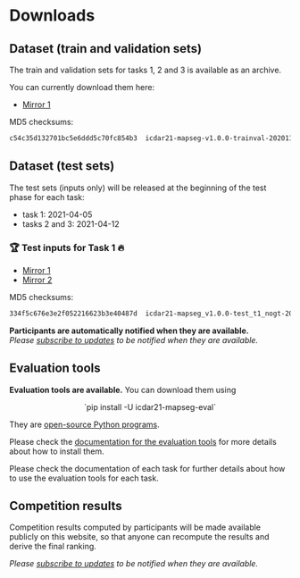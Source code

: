 # Downloads

## Dataset (train and validation sets)
The train and validation sets for tasks 1, 2 and 3 is available as an archive.

You can currently download them here:

- [Mirror 1](https://www.lrde.epita.fr/~jchazalo/SHARE/icdar21-mapseg-v1.0.0-trainval-20201114a.zip)

MD5 checksums:
```txt
c54c35d132701bc5e6ddd5c70fc854b3  icdar21-mapseg-v1.0.0-trainval-20201114a.zip
```

## Dataset (test sets)
The test sets (inputs only) will be released at the beginning of the test phase for each task:

- task 1: 2021-04-05
- tasks 2 and 3: 2021-04-12

### 🏆 Test inputs for Task 1 🔥
- [Mirror 1](https://www.lrde.epita.fr/~jchazalo/SHARE/icdar21-mapseg_v1.0.0-test_t1_nogt-20210403a.zip)
- [Mirror 2](https://drive.google.com/file/d/1Cq3z-c002og5piHKjg9iyaGKRLnKYSWw/view?usp=sharing)

MD5 checksums:
```txt
334f5c676e3e2f052216623b3e40487d  icdar21-mapseg_v1.0.0-test_t1_nogt-20210403a.zip
```


**Participants are automatically notified when they are available.**  
*Please [subscribe to updates](contact.md#subscribe-to-updates) to be notified when they are available.*

## Evaluation tools
**Evaluation tools are available.**  You can download them using  
<center>
`pip install -U icdar21-mapseg-eval`
</center>

They are [open-source Python programs](https://github.com/icdar21-mapseg/icdar21-mapseg-eval).

Please check the [documentation for the evaluation tools](https://github.com/icdar21-mapseg/icdar21-mapseg-eval/blob/main/README.md) for more details about how to install them.

Please check the documentation of each task for further details about how to use the evaluation tools for each task. 

## Competition results
Competition results computed by participants will be made available publicly on this website, so that anyone can recompute the results and derive the final ranking.

*Please [subscribe to updates](contact.md#subscribe-to-updates) to be notified when they are available.*